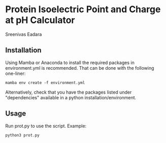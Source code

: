 # Protein Isoelectric Point and Charge at pH Calculator
Sreenivas Eadara

## Installation
Using Mamba or Anaconda to install the required packages in environment.yml is recommended. That can be done with the following one-liner:

```
mamba env create -f environment.yml
```

Alternatively, check that you have the packages listed under "dependencies" available in a python installation/environment.

## Usage
Run prot.py to use the script.
Example:
```
python3 prot.py
```
